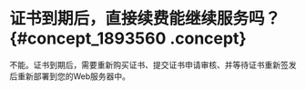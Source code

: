 # 证书到期后，直接续费能继续服务吗？ {#concept_1893560 .concept}

不能。证书到期后，需要重新购买证书、提交证书申请审核、并等待证书重新签发后重新部署到您的Web服务器中。

